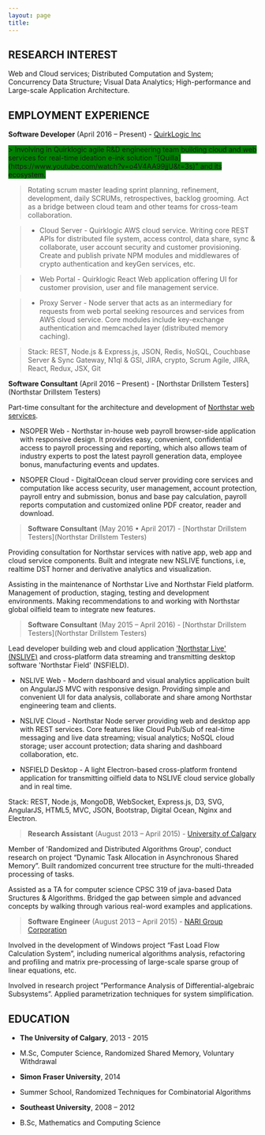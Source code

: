 ```yaml
---
layout: page
title:
---
```


RESEARCH INTEREST
------

Web and Cloud services; Distributed Computation and System; Concurrency Data Structure; Visual Data Analytics; High-performance and Large-scale Application Architecture.

EMPLOYMENT EXPERIENCE
------

**Software Developer** (April 2016 – Present) \- [QuirkLogic Inc](https://www.quirklogic.com/)

<span style="background-color:green">
> Involving in Quirklogic agile R&D engineering team building cloud and web services for real-time ideation e-ink solution "[Quilla](https://www.youtube.com/watch?v=o4V4AA99jjU&t=3s)" and its ecosystem.

> Rotating scrum master leading sprint planning, refinement, development, daily SCRUMs, retrospectives, backlog grooming. Act as a bridge between cloud team and other teams for cross-team collaboration.

> - Cloud Server - Quirklogic AWS cloud service. Writing core REST APIs for distributed file system, access control, data share, sync & collaborate, user account security and customer provisioning. Create and publish private NPM modules and middlewares of crypto authentication and keyGen services, etc.

> - Web Portal - Quirklogic React Web application offering UI for customer provision, user and file management service.

> - Proxy Server - Node server that acts as an intermediary for requests from web portal seeking resources and services from AWS cloud service. Core modules include key-exchange authentication and memcached layer (distributed memory caching).

> Stack: REST, Node.js & Express.js, JSON, Redis, NoSQL, Couchbase Server & Sync Gateway, N1ql & GSI, JIRA, crypto, Scrum Agile, JIRA, React, Redux, JSX, Git
</span>


**Software Consultant** (April 2016 – Present) \- [Northstar Drillstem Testers](Northstar Drillstem Testers)

Part-time consultant for the architecture and development of [Northstar web services](http://nsoper.northstardst.com/portal).

- NSOPER Web - Northstar in-house web payroll browser-side application with responsive design. It provides easy, convenient, confidential access to payroll processing and reporting, which also allows team of industry experts to post the latest payroll generation data, employee bonus, manufacturing events and updates.

- NSOPER Cloud - DigitalOcean cloud server providing core services and computation like access security, user management, account protection, payroll entry and submission, bonus and base pay calculation, payroll reports computation and customized online PDF creator, reader and download.

> **Software Consultant** (May 2016 • April 2017) \- [Northstar Drillstem Testers](Northstar Drillstem Testers)

Providing consultation for Northstar services with native app, web app and cloud service components. Built and integrate new NSLIVE functions, i.e, realtime DST horner and derivative analytics and visualization.

Assisting in the maintenance of Northstar Live and Northstar Field platform. Management of production, staging, testing and development environments. Making recommendations to and working with Northstar global oilfield team to integrate new features.

> **Software Consultant** (May 2015 – April 2016) \- [Northstar Drillstem Testers](Northstar Drillstem Testers)

Lead developer building web and cloud application ['Northstar Live' (NSLIVE)](https://nslive.northstardst.com/) and cross-platform data streaming and transmitting desktop software 'Northstar Field' (NSFIELD).

- NSLIVE Web - Modern dashboard and visual analytics application built on AngularJS MVC with responsive design. Providing simple and convenient UI for data analysis, collaborate and share among Northstar engineering team and clients.

- NSLIVE Cloud - Northstar Node server providing web and desktop app with REST services. Core features like Cloud Pub/Sub of real-time messaging and live data streaming; visual analytics; NoSQL cloud storage; user account protection; data sharing and dashboard collaboration, etc.

- NSFIELD Desktop - A light Electron-based cross-platform frontend application for transmitting oilfield data to NSLIVE cloud service globally and in real time.

Stack: REST, Node.js, MongoDB, WebSocket, Express.js, D3, SVG, AngularJS, HTML5, MVC, JSON, Bootstrap, Digital Ocean, Nginx and Electron.


> **Research Assistant** (August 2013 – April 2015) \- [University of Calgary](https://www.ucalgary.ca/)

Member of 'Randomized and Distributed Algorithms Group', conduct research on project “Dynamic Task Allocation in Asynchronous Shared Memory”. Built randomized concurrent tree structure for the multi-threaded processing of tasks.

Assisted as a TA for computer science CPSC 319 of java-based Data Sructures & Algorithms. Bridged the gap between simple and advanced concepts by walking through various real-word examples and applications.

> **Software Engineer** (August 2013 – April 2015) \- [NARI Group Corporation](http://www.cccme.org.cn/shop/cccme11727/introduction.aspx)

Involved in the development of Windows project “Fast Load Flow Calculation System”, including numerical algorithms analysis, refactoring and profiling and matrix pre-processing of large-scale sparse group of linear equations, etc.

Involved in research project ”Performance Analysis of Differential-algebraic Subsystems”. Applied parametrization techniques for system simplification.

EDUCATION
------

* **The University of Calgary**, 2013 - 2015
 * M.Sc, Computer Science, Randomized Shared Memory, Voluntary Withdrawal


* **Simon Fraser University**, 2014
 * Summer School, Randomized Techniques for Combinatorial Algorithms


* **Southeast University**, 2008 – 2012
 * B.Sc, Mathematics and Computing Science
